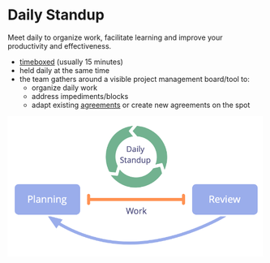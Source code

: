 # Daily Standup

<summary>
Meet daily to organize work, facilitate learning and improve your productivity and effectiveness.
</summary>

-   [timeboxed](glossary:timebox) (usually 15 minutes)
-   held daily at the same time
-   the team gathers around a visible project management board/tool to:
    -   organize daily work
    -   address impediments/blocks
    -   adapt existing [agreements](glossary:governance-agreement) or create new agreements on the spot

![Daily standup is an essential meeting for self-organizing teams.](img/meetings/planning-review-standup.png)
